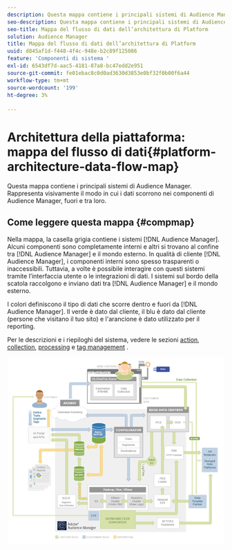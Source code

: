 ```yaml
---
description: Questa mappa contiene i principali sistemi di Audience Manager. Rappresenta visivamente il modo in cui i dati scorrono nei componenti di Audience Manager, fuori e tra loro.
seo-description: Questa mappa contiene i principali sistemi di Audience Manager. Rappresenta visivamente il modo in cui i dati scorrono nei componenti di Audience Manager, fuori e tra loro.
seo-title: Mappa del flusso di dati dell’architettura di Platform
solution: Audience Manager
title: Mappa del flusso di dati dell’architettura di Platform
uuid: d845af1d-f448-4f4c-948e-b2c89f125086
feature: 'Componenti di sistema '
exl-id: 6543df7d-aac5-4181-87a8-bc47edd2e951
source-git-commit: fe01ebac8c0d0ad3630d3853e0bf32f0b00f6a44
workflow-type: tm+mt
source-wordcount: '199'
ht-degree: 3%

---
```


# Architettura della piattaforma: mappa del flusso di dati{#platform-architecture-data-flow-map}

Questa mappa contiene i principali sistemi di Audience Manager. Rappresenta visivamente il modo in cui i dati scorrono nei componenti di Audience Manager, fuori e tra loro.

## Come leggere questa mappa {#compmap}

<!-- 

c_compmap.xml

 -->

Nella mappa, la casella grigia contiene i sistemi [!DNL Audience Manager]. Alcuni componenti sono completamente interni e altri si trovano al confine tra [!DNL Audience Manager] e il mondo esterno. In qualità di cliente [!DNL Audience Manager], i componenti interni sono spesso trasparenti o inaccessibili. Tuttavia, a volte è possibile interagire con questi sistemi tramite l’interfaccia utente o le integrazioni di dati. I sistemi sul bordo della scatola raccolgono e inviano dati tra [!DNL Audience Manager] e il mondo esterno.

I colori definiscono il tipo di dati che scorre dentro e fuori da [!DNL Audience Manager]. Il verde è dato dal cliente, il blu è dato dal cliente (persone che visitano il tuo sito) e l&#39;arancione è dato utilizzato per il reporting.

Per le descrizioni e i riepiloghi del sistema, vedere le sezioni [action](../../reference/system-components/components-data-action.md), [collection](../../reference/system-components/components-data-collection.md), [processing](../../reference/system-components/components-data-processing.md) e [tag management](../../reference/system-components/components-tag-management.md) .

![](assets/flowmap.png)
